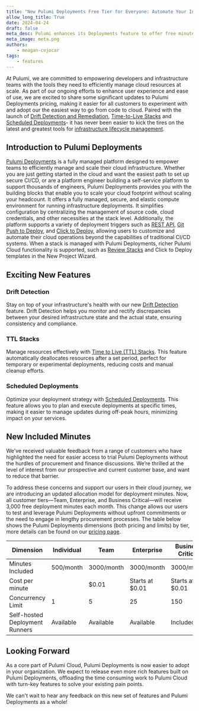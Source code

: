 ```yaml
---
title: "New Pulumi Deployments Free Tier for Everyone: Automate Your Infrastructure Workflows"
allow_long_title: True
date: 2024-04-24
draft: false
meta_desc: Pulumi enhances its Deployments feature to offer free minutes, making it easier for customers to test and adopt cloud infrastructure management solutions.
meta_image: meta.png
authors:
    - meagan-cojocar
tags:
    - features
---
```


At Pulumi, we are committed to empowering developers and infrastructure teams with the tools they need to efficiently manage cloud resources at scale. As part of our ongoing efforts to enhance user experience and ease of use, we are excited to share some significant updates to Pulumi Deployments pricing, making it easier for all customers to experiment with and adopt our the easiest way to go from code to cloud. Paired with the launch of [Drift Detection and Remediation](/blog/drift-detection), [Time-to-Live Stacks](/blog/ttl) and [Scheduled Deployments](/blog/scheduled-deployments)- it has never been easier to kick the tires on the latest and greatest tools for [infrastructure lifecycle management](/blog/infrastructure-lifecycle-management).

## Introduction to Pulumi Deployments

[Pulumi Deployments](/docs/pulumi-cloud/deployments) is a fully managed platform designed to empower teams to efficiently manage and scale their cloud infrastructure. Whether you are just getting started in the cloud and want the easiest path to set up secure CI/CD, or are a platform engineer building a self-service platform to support thousands of engineers, Pulumi Deployments provides you with the building blocks that enable you to scale your cloud footprint without scaling your headcount. It offers a fully managed, secure, and elastic compute environment for running infrastructure deployments. It simplifies configuration by centralizing the management of source code, cloud credentials, and other necessities at the stack level. Additionally, the platform supports a variety of deployment triggers such as [REST API](/docs/pulumi-cloud/deployments/api), [Git Push to Deploy](/docs/pulumi-cloud/deployments/reference/#github-push-to-deploy), and [Click to Deploy](/docs/pulumi-cloud/deployments/reference/#click-to-deploy), allowing users to customize and automate their cloud operations beyond the capabilities of traditional CI/CD systems. When a stack is managed with Pulumi Deployments, richer Pulumi Cloud functionality is supported, such as [Review Stacks](/docs/pulumi-cloud/deployments/review-stacks) and Click to Deploy templates in the New Project Wizard.

## Exciting New Features

### Drift Detection

Stay on top of your infrastructure's health with our new [Drift Detection](/docs/pulumi-cloud/deployments/drift-detection) feature. Drift Detection helps you monitor and rectify discrepancies between your desired infrastructure state and the actual state, ensuring consistency and compliance.

### TTL Stacks

Manage resources effectively with [Time to Live (TTL) Stacks](/docs/pulumi-cloud/deployments/ttl-stacks). This feature automatically deallocates resources after a set period, perfect for temporary or experimental deployments, reducing costs and manual cleanup efforts.

### Scheduled Deployments

Optimize your deployment strategy with [Scheduled Deployments](/docs/pulumi-cloud/deployments/scheduled-deployments). This feature allows you to plan and execute deployments at specific times, making it easier to manage updates during off-peak hours, minimizing impact on your services.

## New Included Minutes

We've received valuable feedback from a range of customers who have highlighted the need for easier access to trial Pulumi Deployments without the hurdles of procurement and finance discussions. We’re thrilled at the level of interest from our prospective and current customer base, and want to reduce that barrier.

To address these concerns and support our users in their cloud journey, we are introducing an updated allocation model for deployment minutes. Now, all customer tiers—Team, Enterprise, and Business Critical—will receive 3,000 free deployment minutes each month. This change allows our users to test and leverage Pulumi Deployments without upfront commitments or the need to engage in lengthy procurement processes. The table below shows the Pulumi Deployments dimensions (both pricing and limits) by tier, more details can be found on our [pricing page](https://www.pulumi.com/pricing/).

| Dimension               | Individual | Team        | Enterprise  | Business Critical |
|-------------------------|------------|-------------|-------------|-------------------|
| Minutes Included        | 500/month  | 3000/month  | 3000/month  | 3000/month        |
| Cost per minute         |            | $0.01 | Starts at $0.01 | Starts at $0.01   |
| Concurrency Limit       | 1          | 5           | 25          | 150               |
| Self-hosted Deployment Runners | Available  | Available   | Available   | Included         |

## Looking Forward

As a core part of Pulumi Cloud, Pulumi Deployments is now easier to adopt in your organization. We expect to release even more rich features built on Pulumi Deployments, offloading the time consuming work to Pulumi Cloud with turn-key features to solve your existing pain points.

We can't wait to hear any feedback on this new set of features and Pulumi Deployments as a whole!
